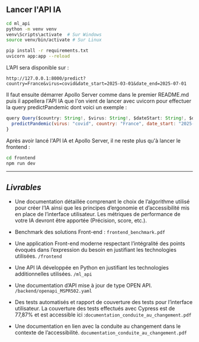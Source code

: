 ## **Lancer l'API IA**

```bash
cd ml_api
python -m venv venv
venv\Scripts\activate  # Sur Windows
source venv/bin/activate # Sur Linux

pip install -r requirements.txt
uvicorn app:app --reload
```

L’API sera disponible sur :

```
http://127.0.0.1:8000/predict?country=France&virus=covid&date_start=2025-03-01&date_end=2025-07-01
```

Il faut ensuite démarrer Apollo Server comme dans le premier README.md puis il appellera l'API IA que l'on vient de lancer avec uvicorn pour effectuer la query predictPandemic dont voici un exemple :

```js
query Query($country: String!, $virus: String!, $dateStart: String!, $dateEnd: String!) {
  predictPandemic(virus: "covid", country: "France", date_start: "2025-03-01", date_end: "2025-07-01")
}
```

Après avoir lancé l'API IA et Apollo Server, il ne reste plus qu'à lancer le frontend :

```bash
cd frontend
npm run dev
```

---

## ***Livrables***

- Une documentation détaillée comprenant le choix de l’algorithme utilisé pour créer l’IA ainsi que les principes d’ergonomie et d’accessibilité mis en place de l’interface utilisateur. Les métriques de performance de votre IA devront être apportée (Précision, score, etc.).

- Benchmark des solutions Front-end : `frontend_benchmark.pdf`

- Une application Front-end moderne respectant l’intégralité des points évoqués dans l’expression du besoin en justifiant les technologies utilisées. `/frontend`

- Une API IA développée en Python en justifiant les technologies additionnelles utilisées. `/ml_api`

- Une documentation d’API mise à jour de type OPEN API. `/backend/openapi_MSPR502.yaml`

- Des tests automatisés et rapport de couverture des tests pour l’interface utilisateur. La couverture des tests effectués avec Cypress est de 77,87% et est  accessible ici :`documentation_conduite_au_changement.pdf`

- Une documentation en lien avec la conduite au changement dans le contexte de l’accessibilité. `documentation_conduite_au_changement.pdf`
